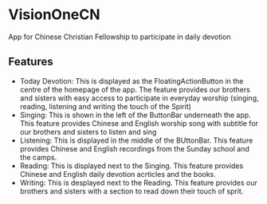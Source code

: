 # VisionOneCN
App for Chinese Christian Fellowship to participate in daily devotion

## Features
- Today Devotion: This is displayed as the FloatingActionButton in the centre of the homepage of the app. The feature provides our brothers and sisters with easy access to participate in everyday worship (singing, reading, listening and writing the touch of the Spirit)
- Singing: This is shown in the left of the ButtonBar underneath the app. This feature provides Chinese and English worship song with subtitle for our brothers and sisters to listen and sing
- Listening: This is displayed in the middle of the BUttonBar. This feature provides Chinese and English recordings from the Sunday school and the camps.
- Reading: This is displayed next to the Singing. This feature provides Chinese and English daily devotion acrticles and the books.
- Writing: This is desplayed next to the Reading. This feature provides our brothers and sisters with a section to read down their touch of sprit.
